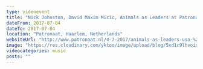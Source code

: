 ```yaml
---
type: videoevent
title: "Nick Johnston, David Maxim Micic, Animals as Leaders at Patronaat"
dateFrom: 2017-07-04
dateTo: 2017-07-04
location: "Patronaat, Haarlem, Netherlands"
websiteUrl: "http://www.patronaat.nl/4-7-2017/animals-as-leaders-usa-%2B-david-maxim-micic-%2B-nick-johnston"
image: "https://res.cloudinary.com/yktoo/image/upload/blog/5xd1r9lhvois2625.jpg"
videocategories: music
posts: ""
---
```


